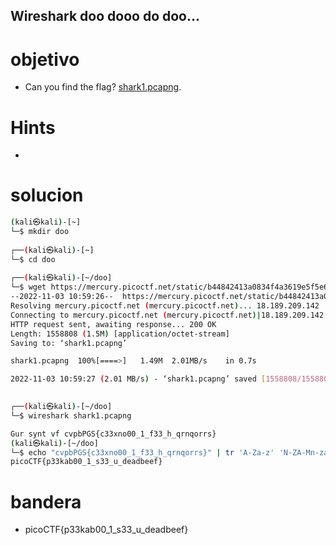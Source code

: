 ## Wireshark doo dooo do doo...

# objetivo
- Can you find the flag? [shark1.pcapng](https://mercury.picoctf.net/static/b44842413a0834f4a3619e5f5e629d05/shark1.pcapng).

# Hints
- 

# solucion
``` bash 
(kali㉿kali)-[~]
└─$ mkdir doo        
                                                            
┌──(kali㉿kali)-[~]
└─$ cd doo      
                                                            
┌──(kali㉿kali)-[~/doo]
└─$ wget https://mercury.picoctf.net/static/b44842413a0834f4a3619e5f5e629d05/shark1.pcapng
--2022-11-03 10:59:26--  https://mercury.picoctf.net/static/b44842413a0834f4a3619e5f5e629d05/shark1.pcapng
Resolving mercury.picoctf.net (mercury.picoctf.net)... 18.189.209.142
Connecting to mercury.picoctf.net (mercury.picoctf.net)|18.189.209.142|:443... connected.
HTTP request sent, awaiting response... 200 OK
Length: 1558808 (1.5M) [application/octet-stream]
Saving to: ‘shark1.pcapng’

shark1.pcapng  100%[====>]   1.49M  2.01MB/s    in 0.7s    

2022-11-03 10:59:27 (2.01 MB/s) - ‘shark1.pcapng’ saved [1558808/1558808]

                                                            
┌──(kali㉿kali)-[~/doo]
└─$ wireshark shark1.pcapng

Gur synt vf cvpbPGS{c33xno00_1_f33_h_qrnqorrs}
(kali㉿kali)-[~/doo]
└─$ echo "cvpbPGS{c33xno00_1_f33_h_qrnqorrs}" | tr 'A-Za-z' 'N-ZA-Mn-za-m'
picoCTF{p33kab00_1_s33_u_deadbeef}
```
# bandera
- picoCTF{p33kab00_1_s33_u_deadbeef}